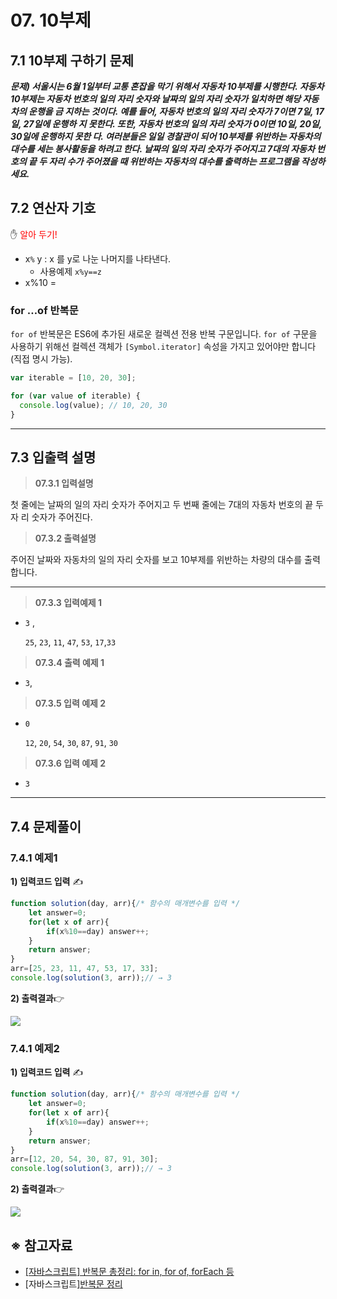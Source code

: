 # 07. 10부제



## 7.1 10부제 구하기 문제

***문제) 서울시는 6월 1일부터 교통 혼잡을 막기 위해서 자동차 10부제를 시행한다. 자동차 10부제는  자동차 번호의 일의 자리 숫자와 날짜의 일의 자리 숫자가 일치하면 해당 자동차의 운행을 금 지하는 것이다. 예를 들어, 자동차 번호의 일의 자리 숫자가 7이면 7일, 17일, 27일에 운행하 지 못한다. 또한, 자동차 번호의 일의 자리 숫자가 0이면 10일, 20일, 30일에 운행하지 못한 다. 여러분들은 일일 경찰관이 되어 10부제를 위반하는 자동차의 대수를 세는 봉사활동을 하려고  한다. 날짜의 일의 자리 숫자가 주어지고 7대의 자동차 번호의 끝 두 자리 수가 주어졌을 때  위반하는 자동차의 대수를 출력하는 프로그램을 작성하세요.***



## 7.2 연산자 기호 

✋ <span style="color:red;">알아 두기! </span>

- x`%` y : x 를 y로 나눈 나머지를 나타낸다.
  - 사용예제 `x%y==z`
- x%10 = 





### for …of 반복문

`for of` 반복문은 ES6에 추가된 새로운 컬렉션 전용 반복 구문입니다. `for of` 구문을 사용하기 위해선 컬렉션 객체가 `[Symbol.iterator]` 속성을 가지고 있어야만 합니다(직접 명시 가능).



```javascript
var iterable = [10, 20, 30];

for (var value of iterable) {
  console.log(value); // 10, 20, 30
}
```



---



## 7.3 입출력 설명

> **07.3.1 입력설명**

첫 줄에는 날짜의 일의 자리 숫자가 주어지고 두 번째 줄에는 7대의 자동차 번호의 끝 두 자 리 숫자가 주어진다. 



> **07.3.2 출력설명**

주어진 날짜와 자동차의 일의 자리 숫자를 보고 10부제를 위반하는 차량의 대수를 출력합니다.



---



> **07.3.3 입력예제 1**

- `3` ,

   `25`, `23`, `11`, `47`, `53`, `17`,`33`



> **07.3.4 출력 예제 1** 

- `3`,



> **07.3.5 입력 예제 2**

- `0`

  `12`, `20`, `54`, `30`, `87`, `91`, `30`



> **07.3.6 입력 예제 2**

- `3`



---



## 7.4 문제풀이



### 7.4.1 예제1

**1) 입력코드 입력** ✍

```javascript
function solution(day, arr){/* 함수의 매개변수를 입력 */
    let answer=0;
    for(let x of arr){
        if(x%10==day) answer++;
    }
    return answer;
}
arr=[25, 23, 11, 47, 53, 17, 33];
console.log(solution(3, arr));// → 3
```

**2) 출력결과**👉

![](https://user-images.githubusercontent.com/75871005/123520802-99271280-d6ed-11eb-85f6-2ac496c4ed81.png)



### 7.4.1 예제2

**1) 입력코드 입력** ✍

```javascript
function solution(day, arr){/* 함수의 매개변수를 입력 */
    let answer=0;
    for(let x of arr){
        if(x%10==day) answer++;
    }
    return answer;
}
arr=[12, 20, 54, 30, 87, 91, 30];
console.log(solution(3, arr));// → 3
```

**2) 출력결과**👉

![](https://user-images.githubusercontent.com/75871005/123520841-db505400-d6ed-11eb-9855-271f6107a115.png)





## ※ 참고자료

- [[자바스크립트] 반복문 총정리: for in, for of, forEach 등](https://curryyou.tistory.com/202)
- [자바스크립트][반복문 정리](https://jsdev.kr/t/for-in-vs-for-of/2938)
